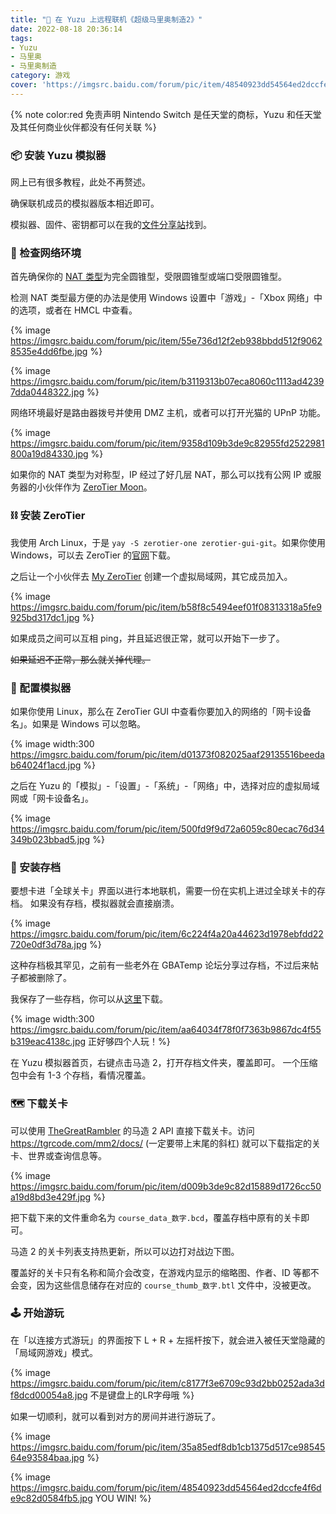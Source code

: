 ```yaml
---
title: "🎯 在 Yuzu 上远程联机《超级马里奥制造2》"
date: 2022-08-18 20:36:14
tags:
- Yuzu
- 马里奥
- 马里奥制造
category: 游戏
cover: 'https://imgsrc.baidu.com/forum/pic/item/48540923dd54564ed2dccfe4f6de9c82d0584fb5.jpg'
---
```



{% note color:red 免责声明 Nintendo Switch 是任天堂的商标，Yuzu 和任天堂及其任何商业伙伴都没有任何关联 %}

### 📦 安装 Yuzu 模拟器

网上已有很多教程，此处不再赘述。

确保联机成员的模拟器版本相近即可。

模拟器、固件、密钥都可以在我的[文件分享站](https://file.yidaozhan.top)找到。

### 📡 检查网络环境

首先确保你的 [NAT 类型](https://blog.csdn.net/s2603898260/article/details/118755474)为完全圆锥型，受限圆锥型或端口受限圆锥型。

检测 NAT 类型最方便的办法是使用 Windows 设置中「游戏」-「Xbox 网络」中的选项，或者在 HMCL 中查看。

{% image https://imgsrc.baidu.com/forum/pic/item/55e736d12f2eb938bbdd512f90628535e4dd6fbe.jpg %}

{% image https://imgsrc.baidu.com/forum/pic/item/b3119313b07eca8060c1113ad42397dda0448322.jpg %}

网络环境最好是路由器拨号并使用 DMZ 主机，或者可以打开光猫的 UPnP 功能。

{% image https://imgsrc.baidu.com/forum/pic/item/9358d109b3de9c82955fd2522981800a19d84330.jpg %}

如果你的 NAT 类型为对称型，IP 经过了好几层 NAT，那么可以找有公网 IP 或服务器的小伙伴作为 [ZeroTier Moon](https://blog.csdn.net/JohnGene/article/details/122412705)。

### ⛓️ 安装 ZeroTier

我使用 Arch Linux，于是 `yay -S zerotier-one zerotier-gui-git`。如果你使用 Windows，可以去 ZeroTier 的[官网](https://zerotier.com)下载。

之后让一个小伙伴去 [My ZeroTier](https://my.zerotier.com) 创建一个虚拟局域网，其它成员加入。

{% image https://imgsrc.baidu.com/forum/pic/item/b58f8c5494eef01f08313318a5fe9925bd317dc1.jpg %}

如果成员之间可以互相 ping，并且延迟很正常，就可以开始下一步了。

~~如果延迟不正常，那么就关掉代理。~~

### 🔧 配置模拟器

如果你使用 Linux，那么在 ZeroTier GUI 中查看你要加入的网络的「网卡设备名」。如果是 Windows 可以忽略。

{% image width:300 https://imgsrc.baidu.com/forum/pic/item/d01373f082025aaf29135516beedab64024f1acd.jpg %}

之后在 Yuzu 的「模拟」-「设置」-「系统」-「网络」中，选择对应的虚拟局域网或「网卡设备名」。

{% image https://imgsrc.baidu.com/forum/pic/item/500fd9f9d72a6059c80ecac76d34349b023bbad5.jpg %}

### 📇 安装存档

要想卡进「全球关卡」界面以进行本地联机，需要一份在实机上进过全球关卡的存档。
如果没有存档，模拟器就会直接崩溃。

{% image https://imgsrc.baidu.com/forum/pic/item/6c224f4a20a44623d1978ebfdd22720e0df3d78a.jpg %}

这种存档极其罕见，之前有一些老外在 GBATemp 论坛分享过存档，不过后来帖子都被删除了。

我保存了一些存档，你可以从[这里](https://file.yidaozhan.top/%E4%B8%80%E5%88%80%E6%96%A9%E3%81%AE%E5%B0%8F%E7%AA%9D/%E6%A8%A1%E6%8B%9F%E5%99%A8%E6%B8%B8%E6%88%8F/%E9%A9%AC%E9%80%A02%E8%B6%85%E5%A4%A7%E7%A6%BB%E7%BA%BF%E5%85%B3%E5%8D%A1%E5%8C%85)下载。

{% image width:300 https://imgsrc.baidu.com/forum/pic/item/aa64034f78f0f7363b9867dc4f55b319eac4138c.jpg 正好够四个人玩！%}

在 Yuzu 模拟器首页，右键点击马造 2，打开存档文件夹，覆盖即可。
一个压缩包中会有 1-3 个存档，看情况覆盖。

### 🗺️ 下载关卡

可以使用 [TheGreatRambler](https://github.com/TheGreatRambler) 的马造 2 API 直接下载关卡。访问 https://tgrcode.com/mm2/docs/ (一定要带上末尾的斜杠) 就可以下载指定的关卡、世界或查询信息等。

{% image https://imgsrc.baidu.com/forum/pic/item/d009b3de9c82d15889d1726cc50a19d8bd3e429f.jpg %}

把下载下来的文件重命名为 `course_data_数字.bcd`，覆盖存档中原有的关卡即可。

马造 2 的关卡列表支持热更新，所以可以边打对战边下图。

覆盖好的关卡只有名称和简介会改变，在游戏内显示的缩略图、作者、ID 等都不会变，因为这些信息储存在对应的 `course_thumb_数字.btl` 文件中，没被更改。

### 🕹️ 开始游玩

在「以连接方式游玩」的界面按下 L + R + 左摇杆按下，就会进入被任天堂隐藏的「局域网游戏」模式。

{% image https://imgsrc.baidu.com/forum/pic/item/c8177f3e6709c93d2bb0252ada3df8dcd00054a8.jpg 不是键盘上的LR字母哦 %}

如果一切顺利，就可以看到对方的房间并进行游玩了。

{% image https://imgsrc.baidu.com/forum/pic/item/35a85edf8db1cb1375d517ce9854564e93584baa.jpg %}

{% image https://imgsrc.baidu.com/forum/pic/item/48540923dd54564ed2dccfe4f6de9c82d0584fb5.jpg YOU WIN! %}
